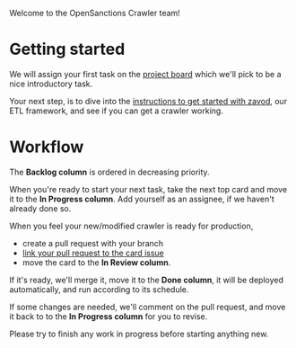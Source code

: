 Welcome to the OpenSanctions Crawler team!

# Getting started

We will assign your first task on the [project board](https://github.com/orgs/opensanctions/projects/2) which we'll pick to be a nice introductory task.

Your next step, is to dive into the [instructions to get started with zavod](https://zavod.opensanctions.org/), our ETL framework, and see if you can get a crawler working.

# Workflow

The **Backlog column** is ordered in decreasing priority.

When you're ready to start your next task, take the next top card and move it to the **In Progress column**. Add yourself as an assignee, if we haven't already done so.

When you feel your new/modified crawler is ready for production, 
  - create a pull request with your branch
  - [link your pull request to the card issue](https://docs.github.com/en/issues/tracking-your-work-with-issues/linking-a-pull-request-to-an-issue)
  - move the card to the **In Review column**.

If it's ready, we'll merge it, move it to the **Done column**, it will be deployed automatically, and run according to its schedule.

If some changes are needed, we'll comment on the pull request, and move it back to to the **In Progress column** for you to revise.

Please try to finish any work in progress before starting anything new.
